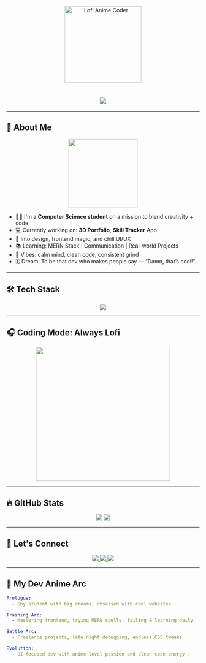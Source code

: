 <!-- Lofi Anime Header -->
<p align="center">
  <img src="https://i.pinimg.com/originals/c0/7a/0e/c07a0e54601516dbf8b399832636507a.gif" width="200" alt="Lofi Anime Coder" />
</p>

<h1 align="center">
  <img src="https://readme-typing-svg.herokuapp.com?font=Fira+Code&weight=700&pause=1000&color=FF7DFF&center=true&vCenter=true&width=435&lines=HI!+I'm+Abhiraj+Jaiswal+%F0%9F%91%8B;Frontend+Dev+%7C+Chill+Coder;Welcome+to+my+tech+universe+%F0%9F%8C%8C" />
</h1>

---

## 🌸 About Me

<p align="center">
  <img src="https://i.pinimg.com/736x/ca/d8/ff/cad8ff2f7ba3a2711cc7dbfbc3abb99d.jpg" width="180"  />
</p>

- 👨‍💻 I'm a **Computer Science student** on a mission to blend creativity + code  
- 💻 Currently working on: **3D Portfolio**, **Skill Tracker** App  
- 🎨 Into design, frontend magic, and chill UI/UX  
- 📚 Learning: MERN Stack | Communication | Real-world Projects  
- 🧠 Vibes: calm mind, clean code, consistent grind  
- 🗓️ Dream: To be that dev who makes people say — “Damn, that’s cool!”

---

## 🛠️ Tech Stack

<p align="center">
  <img src="https://skillicons.dev/icons?i=html,css,js,react,nodejs,express,mongodb,tailwind,cpp,java,figma,git,github,vscode" />
</p>

---

## 🎧 Coding Mode: Always Lofi

<p align="center">
  <img src="https://i.pinimg.com/originals/90/70/32/9070324cdfc07c68d60eed0c39e77573.gif" width="350" />
</p>

---

## 🔥 GitHub Stats

<p align="center">
  <img src="https://github-readme-stats.vercel.app/api?username=AbhirajJaiswal&show_icons=true&theme=tokyonight&hide_border=true&border_radius=15" />
  <img src="https://github-readme-streak-stats.herokuapp.com/?user=AbhirajJaiswal&theme=tokyonight&hide_border=true&border_radius=15" />
</p>

---

## 📱 Let's Connect

<p align="center">
  <a href="https://www.instagram.com/abhiraj.codes/" target="_blank">
    <img src="https://img.shields.io/badge/Instagram-%23E1306C.svg?style=for-the-badge&logo=instagram&logoColor=white"/>
  </a>
  <a href="https://www.linkedin.com/in/abhirajjaiswal/" target="_blank">
    <img src="https://img.shields.io/badge/LinkedIn-%230077B5.svg?style=for-the-badge&logo=linkedin&logoColor=white"/>
  </a>
  <a href="mailto:abhiraj.dev01@gmail.com">
    <img src="https://img.shields.io/badge/Gmail-D14836?style=for-the-badge&logo=gmail&logoColor=white"/>
  </a>
</p>

---

## 🧠 My Dev Anime Arc

```yaml
Prologue: 
  - Shy student with big dreams, obsessed with cool websites

Training Arc:
  - Mastering frontend, trying MERN spells, failing & learning daily

Battle Arc:
  - Freelance projects, late night debugging, endless CSS tweaks

Evolution:
  - UI-focused dev with anime-level passion and clean code energy ✨
